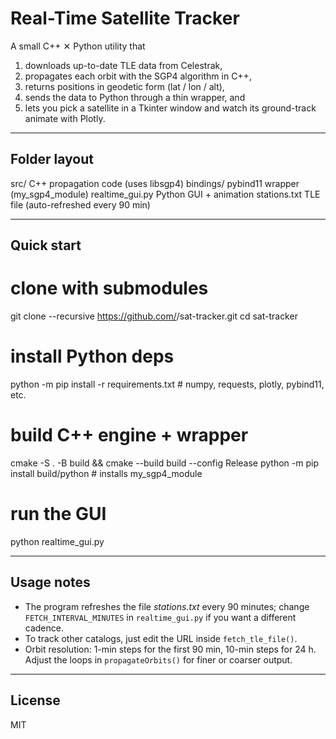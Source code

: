 Real-Time Satellite Tracker
===========================

A small C++ ✕ Python utility that

1. downloads up-to-date TLE data from Celestrak,
2. propagates each orbit with the SGP4 algorithm in C++,
3. returns positions in geodetic form (lat / lon / alt),
4. sends the data to Python through a thin wrapper, and
5. lets you pick a satellite in a Tkinter window and watch its ground-track animate with Plotly.

------------------------------------------------------------
Folder layout
------------------------------------------------------------
src/               C++ propagation code (uses libsgp4)
bindings/          pybind11 wrapper (my_sgp4_module)
realtime_gui.py    Python GUI + animation
stations.txt       TLE file (auto-refreshed every 90 min)

------------------------------------------------------------
Quick start
------------------------------------------------------------
# clone with submodules
git clone --recursive https://github.com/<your-user>/sat-tracker.git
cd sat-tracker

# install Python deps
python -m pip install -r requirements.txt   # numpy, requests, plotly, pybind11, etc.

# build C++ engine + wrapper
cmake -S . -B build && cmake --build build --config Release
python -m pip install build/python          # installs my_sgp4_module

# run the GUI
python realtime_gui.py

------------------------------------------------------------
Usage notes
------------------------------------------------------------
* The program refreshes the file _stations.txt_ every 90 minutes; change  
  `FETCH_INTERVAL_MINUTES` in `realtime_gui.py` if you want a different cadence.
* To track other catalogs, just edit the URL inside `fetch_tle_file()`.
* Orbit resolution: 1-min steps for the first 90 min, 10-min steps for 24 h.  
  Adjust the loops in `propagateOrbits()` for finer or coarser output.

------------------------------------------------------------
License
------------------------------------------------------------
MIT


